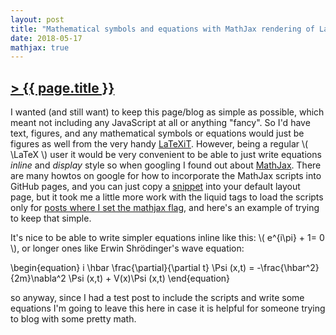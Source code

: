 ```yaml
---
layout: post
title: "Mathematical symbols and equations with MathJax rendering of LaTeX symbols"
date: 2018-05-17
mathjax: true
---
```


## [> {{ page.title }} ](https://caesoma.github.io/archive/standalone/2018-05-17-mathjax-test)

I  wanted (and still want) to keep this page/blog as simple as possible, which meant not including any JavaScript at all or anything "fancy". So I'd have text, figures, and any mathematical symbols or equations would just be figures as well from the very handy [LaTeXiT](https://www.chachatelier.fr/latexit/).
However, being a regular \\( \LaTeX \\) user it would be very convenient to be able to just write equations _inline_ and _display_ style so when googling I found out about [MathJax](https://www.mathjax.org/). There are many howtos on google for how to incorporate the MathJax scripts into GitHub pages, and you can just copy a [snippet](https://github.com/caesoma/caesoma.github.io/blob/master/_includes/mathjax.html) into your default layout page, but it took me a little more work with the liquid tags to load the scripts only for [posts where I set the mathjax flag](https://github.com/caesoma/caesoma.github.io/blob/master/index.html), and here's an example of trying to keep that simple.

It's nice to be able to write simpler equations inline like this: \\( e^{i\pi} + 1= 0 \\), or longer ones like Erwin Shrödinger's wave equation:

\\begin{equation}
  i \hbar \frac{\partial}{\partial t} \Psi (x,t) = -\frac{\hbar^2}{2m}\nabla^2 \Psi (x,t) + V(x)\Psi (x,t)
\\end{equation}

so anyway, since I had a test post to include the scripts and write some equations I'm going to leave this here in case it is helpful for someone trying to blog with some pretty math.

<!-- [//]: # (comment) -->

<!-- `-- caetano, {{ page.date | date: "%Y-%m-%d" }}` -->
